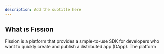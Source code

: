 ```yaml
---
description: Add the subtitle here
---
```


## What is Fission

Fission is a platform that provides a simple-to-use SDK for developers who want to quickly create and publish a distributed app (DApp). The platform 
